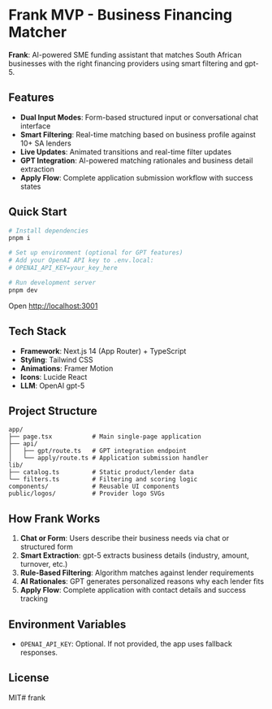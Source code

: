 # Frank MVP - Business Financing Matcher

**Frank**: AI-powered SME funding assistant that matches South African businesses with the right financing providers using smart filtering and gpt-5.

## Features

- **Dual Input Modes**: Form-based structured input or conversational chat interface
- **Smart Filtering**: Real-time matching based on business profile against 10+ SA lenders
- **Live Updates**: Animated transitions and real-time filter updates
- **GPT Integration**: AI-powered matching rationales and business detail extraction
- **Apply Flow**: Complete application submission workflow with success states

## Quick Start

```bash
# Install dependencies
pnpm i

# Set up environment (optional for GPT features)
# Add your OpenAI API key to .env.local:
# OPENAI_API_KEY=your_key_here

# Run development server
pnpm dev
```

Open [http://localhost:3001](http://localhost:3001)

## Tech Stack

- **Framework**: Next.js 14 (App Router) + TypeScript
- **Styling**: Tailwind CSS
- **Animations**: Framer Motion
- **Icons**: Lucide React
- **LLM**: OpenAI gpt-5

## Project Structure

```
app/
├── page.tsx           # Main single-page application
├── api/
│   ├── gpt/route.ts   # GPT integration endpoint
│   └── apply/route.ts # Application submission handler
lib/
├── catalog.ts         # Static product/lender data
└── filters.ts         # Filtering and scoring logic
components/            # Reusable UI components
public/logos/          # Provider logo SVGs
```

## How Frank Works

1. **Chat or Form**: Users describe their business needs via chat or structured form
2. **Smart Extraction**: gpt-5 extracts business details (industry, amount, turnover, etc.)
3. **Rule-Based Filtering**: Algorithm matches against lender requirements
4. **AI Rationales**: GPT generates personalized reasons why each lender fits
5. **Apply Flow**: Complete application with contact details and success tracking

## Environment Variables

- `OPENAI_API_KEY`: Optional. If not provided, the app uses fallback responses.

## License

MIT# frank
